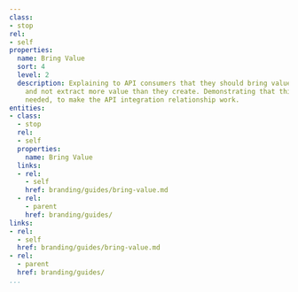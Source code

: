 ```yaml
---
class:
- stop
rel:
- self
properties:
  name: Bring Value
  sort: 4
  level: 2
  description: Explaining to API consumers that they should bring value to the platform,
    and not extract more value than they create. Demonstrating that this balance is
    needed, to make the API integration relationship work.
entities:
- class:
  - stop
  rel:
  - self
  properties:
    name: Bring Value
  links:
  - rel:
    - self
    href: branding/guides/bring-value.md
  - rel:
    - parent
    href: branding/guides/
links:
- rel:
  - self
  href: branding/guides/bring-value.md
- rel:
  - parent
  href: branding/guides/
...
```

